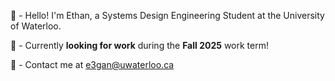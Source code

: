 👋 - Hello! I'm Ethan, a Systems Design Engineering Student at the University of Waterloo.                                            

👜 - Currently **looking for work** during the **Fall 2025** work term!                                             

🚀 - Contact me at e3gan@uwaterloo.ca

<!---
kobotabby/kobotabby is a ✨ special ✨ repository because its `README.md` (this file) appears on your GitHub profile.
You can click the Preview link to take a look at your changes.
--->
